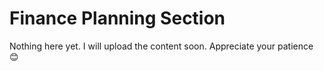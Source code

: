 # Finance Planning Section

Nothing here yet. I will upload the content soon. Appreciate your patience 😊